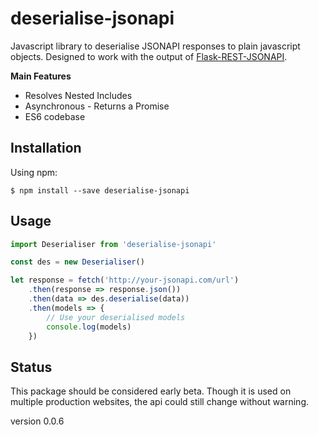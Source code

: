 # deserialise-jsonapi
Javascript library to deserialise JSONAPI responses to plain javascript objects.
Designed to work with the output of [Flask-REST-JSONAPI](https://github.com/miLibris/flask-rest-jsonapi/).

**Main Features**
* Resolves Nested Includes
* Asynchronous - Returns a Promise
* ES6 codebase

## Installation
Using npm:
```shell
$ npm install --save deserialise-jsonapi
```

## Usage
```js
import Deserialiser from 'deserialise-jsonapi'

const des = new Deserialiser()

let response = fetch('http://your-jsonapi.com/url')
    .then(response => response.json())
    .then(data => des.deserialise(data))
    .then(models => {
        // Use your deserialised models
        console.log(models)
    })
```

## Status
This package should be considered early beta. Though it is used on multiple production websites, the api could still change without warning.

version 0.0.6
